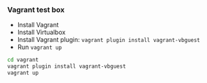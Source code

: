 ### Vagrant test box

* Install Vagrant
* Install Virtualbox
* Install Vagrant plugin: `vagrant plugin install vagrant-vbguest`
* Run `vagrant up`

```bash
cd vagrant
vagrant plugin install vagrant-vbguest
vagrant up
```
